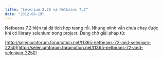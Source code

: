 ```yaml
---
title: "Selenium 2.25 và Netbeans 7.2"
date: "2012-08-19"
---
```


Netbeans 7.2 hiện tại đã tích hợp tesng rồi. Nhưng mình vẫn chưa chạy được khi có library selenium trong project. Đang chờ giải pháp từ:

[http://seleniumforum.forumotion.net/t1365-netbeans-72-and-selenium-2250](http://seleniumforum.forumotion.net/t1365-netbeans-72-and-selenium-2250)

